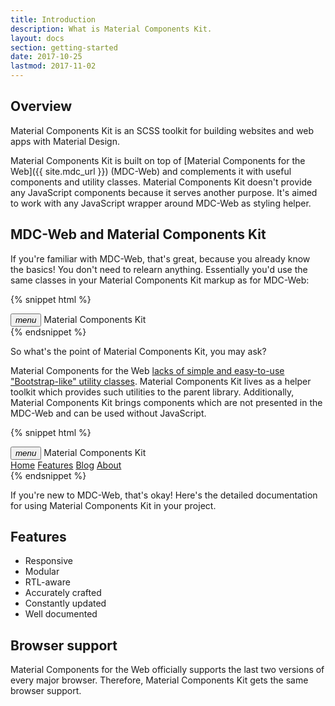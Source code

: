 ```yaml
---
title: Introduction
description: What is Material Components Kit.
layout: docs
section: getting-started
date: 2017-10-25
lastmod: 2017-11-02
---
```


## Overview

Material Components Kit is an SCSS toolkit for building websites and web apps with Material Design.

Material Components Kit is built on top of [Material Components for the Web]({{ site.mdc_url }}) (MDC-Web)
and complements it with useful components and utility classes. Material Components Kit doesn't provide any
JavaScript components because it serves another purpose. It's aimed to work with any JavaScript
wrapper around MDC-Web as styling helper.

## MDC-Web and Material Components Kit

If you're familiar with MDC-Web, that's great, because you already know the basics! You don't need
to relearn anything. Essentially you'd use the same classes in your Material Components Kit markup as for MDC-Web:

{% snippet html %}
<div class="mdc-toolbar">
  <div class="mdc-toolbar__row">
    <div class="mdc-toolbar__section mdc-toolbar__section--align-start">
      <button class="mdc-toolbar__menu-icon"><i class="material-icons">menu</i></button>
      <span class="mdc-toolbar__title">Material Components Kit</span>
    </div>
  </div>
</div>
{% endsnippet %}

So what's the point of Material Components Kit, you may ask?

Material Components for the Web
[lacks of simple and easy-to-use "Bootstrap-like" utility classes](https://github.com/material-components/material-components-web/issues/23#issuecomment-316414839).
Material Components Kit lives as a helper toolkit which provides such utilities to the parent library.
Additionally, Material Components Kit brings components which are not presented in the MDC-Web and can be used
without JavaScript.

{% snippet html %}
<div class="mdc-toolbar">
  <div class="mdc-toolbar__row">
    <div class="mdc-toolbar__section mdc-toolbar__section--align-start">
      <button class="mdc-toolbar__menu-icon"><i class="material-icons">menu</i></button>
      <span class="mdc-toolbar__title">Material Components Kit</span>
      <nav class="mk-toolbar-nav">
        <a class="mk-toolbar-nav__tab mk-toolbar-nav__tab--active" href="javascript:void(0)">Home</a>
        <a class="mk-toolbar-nav__tab" href="javascript:void(0)">Features</a>
        <a class="mk-toolbar-nav__tab" href="javascript:void(0)">Blog</a>
        <a class="mk-toolbar-nav__tab" href="javascript:void(0)">About</a>
      </nav>
    </div>
  </div>
</div>
{% endsnippet %}

If you're new to MDC-Web, that's okay! Here's the detailed documentation for using Material Components Kit
in your project.

## Features

- Responsive
- Modular
- RTL-aware
- Accurately crafted
- Constantly updated
- Well documented

## Browser support

Material Components for the Web officially supports the last two versions of every major browser.
Therefore, Material Components Kit gets the same browser support.
